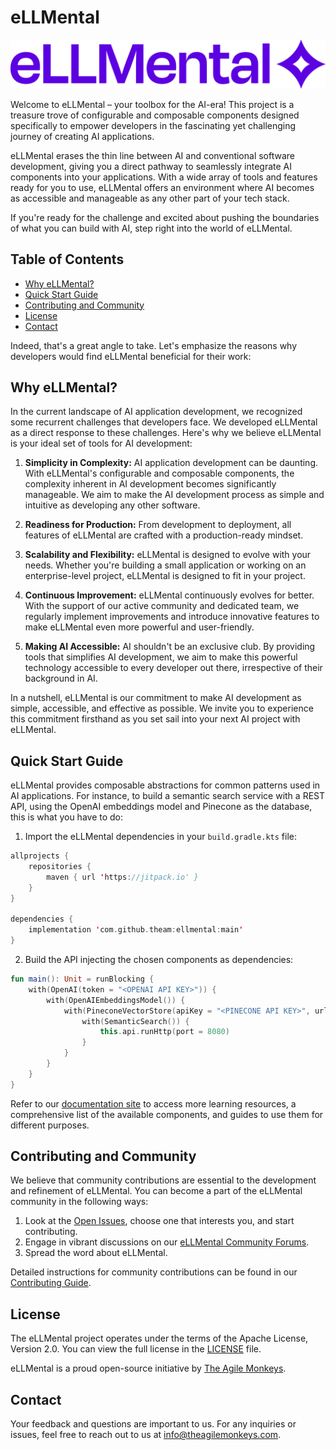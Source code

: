 # eLLMental

![eLLMental](website/static/img/logoellmental.png)

Welcome to eLLMental – your toolbox for the AI-era! This project is a treasure trove of configurable and composable components designed specifically to empower developers in the fascinating yet challenging journey of creating AI applications.

eLLMental erases the thin line between AI and conventional software development, giving you a direct pathway to seamlessly integrate AI components into your applications. With a wide array of tools and features ready for you to use, eLLMental offers an environment where AI becomes as accessible and manageable as any other part of your tech stack.

If you're ready for the challenge and excited about pushing the boundaries of what you can build with AI, step right into the world of eLLMental.

## Table of Contents

- [Why eLLMental?](#why-ellmental)
- [Quick Start Guide](#quick-start-guide)
- [Contributing and Community](#contributing-and-community)
- [License](#license)
- [Contact](#contact)

Indeed, that's a great angle to take. Let's emphasize the reasons why developers would find eLLMental beneficial for their work:

## Why eLLMental?

In the current landscape of AI application development, we recognized some recurrent challenges that developers face. We developed eLLMental as a direct response to these challenges. Here's why we believe eLLMental is your ideal set of tools for AI development:

1. **Simplicity in Complexity:** AI application development can be daunting. With eLLMental's configurable and composable components, the complexity inherent in AI development becomes significantly manageable. We aim to make the AI development process as simple and intuitive as developing any other software.

2. **Readiness for Production:** From development to deployment, all features of eLLMental are crafted with a production-ready mindset.

3. **Scalability and Flexibility:** eLLMental is designed to evolve with your needs. Whether you're building a small application or working on an enterprise-level project, eLLMental is designed to fit in your project.

4. **Continuous Improvement:** eLLMental continuously evolves for better. With the support of our active community and dedicated team, we regularly implement improvements and introduce innovative features to make eLLMental even more powerful and user-friendly.

5. **Making AI Accessible:** AI shouldn't be an exclusive club. By providing tools that simplifies AI development, we aim to make this powerful technology accessible to every developer out there, irrespective of their background in AI.

In a nutshell, eLLMental is our commitment to make AI development as simple, accessible, and effective as possible. We invite you to experience this commitment firsthand as you set sail into your next AI project with eLLMental.

## Quick Start Guide

eLLMental provides composable abstractions for common patterns used in AI applications. For instance, to build a semantic search service with a REST API, using the OpenAI embeddings model and Pinecone as the database, this is what you have to do:

1. Import the eLLMental dependencies in your `build.gradle.kts` file:

```kotlin
allprojects {
    repositories {
        maven { url 'https://jitpack.io' }
    }
}

dependencies {
    implementation 'com.github.theam:ellmental:main'
}
```

2. Build the API injecting the chosen components as dependencies:

```kotlin
fun main(): Unit = runBlocking {
    with(OpenAI(token = "<OPENAI API KEY>")) {
        with(OpenAIEmbeddingsModel()) {
            with(PineconeVectorStore(apiKey = "<PINECONE API KEY>", url = "<PINECONE API URL>")) {
                with(SemanticSearch()) {
                    this.api.runHttp(port = 8080)
                }
            }
        }
    }
}
```

Refer to our [documentation site](https://docs.ellemental.com) to access more learning resources, a comprehensive list of the available components, and guides to use them for different purposes.

## Contributing and Community

We believe that community contributions are essential to the development and refinement of eLLMental. You can become a part of the eLLMental community in the following ways:

1. Look at the [Open Issues](https://github.com/theam/ellmental/issues), choose one that interests you, and start contributing.
2. Engage in vibrant discussions on our [eLLMental Community Forums](https://eLLMental.com/forum).
3. Spread the word about eLLMental.

Detailed instructions for community contributions can be found in our [Contributing Guide](CONTRIBUTING.md).

## License

The eLLMental project operates under the terms of the Apache License, Version 2.0. You can view the full license in the [LICENSE](LICENSE) file.

eLLMental is a proud open-source initiative by [The Agile Monkeys](https://www.theagilemonkeys.com/).

## Contact

Your feedback and questions are important to us. For any inquiries or issues, feel free to reach out to us at [info@theagilemonkeys.com](mailto:info@theagilemonkeys.com).